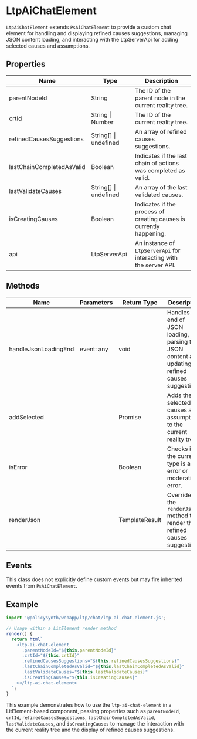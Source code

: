 # LtpAiChatElement

`LtpAiChatElement` extends `PsAiChatElement` to provide a custom chat element for handling and displaying refined causes suggestions, managing JSON content loading, and interacting with the LtpServerApi for adding selected causes and assumptions.

## Properties

| Name                      | Type                             | Description                                                                 |
|---------------------------|----------------------------------|-----------------------------------------------------------------------------|
| parentNodeId              | String                           | The ID of the parent node in the current reality tree.                      |
| crtId                     | String \| Number                 | The ID of the current reality tree.                                         |
| refinedCausesSuggestions  | String[] \| undefined            | An array of refined causes suggestions.                                     |
| lastChainCompletedAsValid | Boolean                          | Indicates if the last chain of actions was completed as valid.              |
| lastValidateCauses        | String[] \| undefined            | An array of the last validated causes.                                      |
| isCreatingCauses          | Boolean                          | Indicates if the process of creating causes is currently happening.         |
| api                       | LtpServerApi                     | An instance of `LtpServerApi` for interacting with the server API.         |

## Methods

| Name                 | Parameters | Return Type | Description                                                                                   |
|----------------------|------------|-------------|-----------------------------------------------------------------------------------------------|
| handleJsonLoadingEnd | event: any | void        | Handles the end of JSON loading, parsing the JSON content and updating refined causes suggestions. |
| addSelected          |            | Promise<void> | Adds the selected causes and assumptions to the current reality tree.                        |
| isError              |            | Boolean     | Checks if the current type is an error or moderation error.                                   |
| renderJson           |            | TemplateResult | Overrides the `renderJson` method to render the refined causes suggestions.                  |

## Events

This class does not explicitly define custom events but may fire inherited events from `PsAiChatElement`.

## Example

```typescript
import '@policysynth/webapp/ltp/chat/ltp-ai-chat-element.js';

// Usage within a LitElement render method
render() {
  return html`
    <ltp-ai-chat-element
      .parentNodeId="${this.parentNodeId}"
      .crtId="${this.crtId}"
      .refinedCausesSuggestions="${this.refinedCausesSuggestions}"
      .lastChainCompletedAsValid="${this.lastChainCompletedAsValid}"
      .lastValidateCauses="${this.lastValidateCauses}"
      .isCreatingCauses="${this.isCreatingCauses}"
    ></ltp-ai-chat-element>
  `;
}
```

This example demonstrates how to use the `ltp-ai-chat-element` in a LitElement-based component, passing properties such as `parentNodeId`, `crtId`, `refinedCausesSuggestions`, `lastChainCompletedAsValid`, `lastValidateCauses`, and `isCreatingCauses` to manage the interaction with the current reality tree and the display of refined causes suggestions.